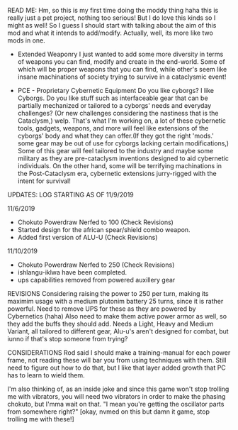 READ ME:
Hm, so this is my first time doing the moddy thing haha this is really just a pet project, nothing too serious! But I do love this kinds so I might as well! So I guess I should start with talking about the aim of this mod and what it intends to add/modify. Actually, well, its more like two mods in one.

* Extended Weaponry
I just wanted to add some more diversity in terms of weapons you can find, modify and create in the end-world. Some of which will be proper weapons that you can find, while other's seem like insane machinations of society trying to survive in a cataclysmic event!

* PCE - Proprietary Cybernetic Equipment
Do you like cyborgs? I like Cyborgs. Do you like stuff such as interfaceable gear that can be partially mechanized or tailored to a cyborgs' needs and everyday challenges? (Or new challenges considering the nastiness that is the Cataclysm,) welp. That's what I'm working on, a lot of these cybernetic tools, gadgets, weapons, and more will feel like extensions of the cyborgs' body and what they can offer.(If they got the right 'mods.' some gear may be out of use for cyborgs lacking certain modifications,) Some of this gear will feel tailored to the industry and maybe some military as they are pre-cataclysm inventions designed to aid cybernetic individuals. On the other hand, some will be terrifying machinations in the Post-Cataclysm era, cybernetic extensions jurry-rigged with the intent for survival!

UPDATES:
LOG STARTING AS OF 11/9/2019

11/6/2019
* Chokuto Powerdraw Nerfed to 100 (Check Revisions)
* Started design for the african spear/shield combo weapon.
* Added first version of ALU-U (Check Revisions)

11/10/2019
* Chokuto Powerdraw Nerfed to 250 (Check Revisions)
* ishlangu-iklwa have been completed.
* ups capabilities removed from powered auxillery gear

REVISIONS
Considering raising the power to 250 per turn, making its maximim usage with a medium plutonim battery 25 turns, since it is rather powerful.
Need to remove UPS for these as they are powered by Cybernetics (haha) Also need to make them active power armor as well, so they add the buffs they should add. Needs a Light, Heavy and Medium Variant, all tailored to different gear, Alu-u's aren't designed for combat, but iunno if that's stop someone from trying?

CONSIDERATIONS
Rod said I should make a training-manual for each power frame, not reading these will bar you from using techniques with them. Still need to figure out how to do that, but I like that layer added growth that PC has to learn to wield them. 

I'm also thinking of, as an inside joke and since this game won't stop trolling me with vibrators, you will need two vibrators in order to make the phasing chokuto, but I'mma wait on that. "I mean you're getting the oscillator parts from somewhere right?" [okay, nvmed on this but damn it game, stop trolling me with these!]
